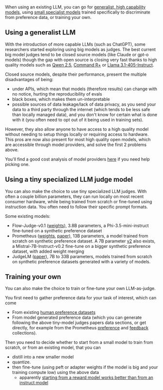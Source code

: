 When using an existing LLM, you can go for [generalist, high capability models](https://arxiv.org/abs/2306.05685v4),  using [small specialist models](https://arxiv.org/pdf/2405.01535) trained specifically to discriminate from preference data, or training your own.
## Using a generalist LLM
With the introduction of more capable LLMs (such as ChatGPT), some researchers started exploring using big models as judges. The best current big model judges tend to be closed source models (like Claude or gpt-o models) though the gap with open source is closing very fast thanks to high quality models such as [Qwen 2.5](https://huggingface.co/collections/Qwen/qwen25-66e81a666513e518adb90d9e), [Command R+](https://huggingface.co/CohereForAI/c4ai-command-r-plus-08-2024) or [Llama 3.1-405-Instruct](meta-llama/Llama-3.1-405B-Instruct). 

Closed source models, despite their performance, present the multiple disadvantages of being:
- under APIs, which mean that models (therefore results) can change with no notice, hurting the reproducibility of evals
- black boxes, which makes them un-interpretable
- possible sources of data leakage/lack of data privacy, as you send your data to a third party through the internet (which tends to be less safe than locally managed data), and you don't know for certain what is done with it (you often need to opt out of it being used in training sets).

However, they also allow anyone to have access to a high quality model without needing to setup things locally or requiring access to hardware. This pros are now also present for most high quality open models, which are accessible through model providers, and solve the first 2 problems above.

You'll find a good cost analysis of model providers [here](https://huggingface.co/spaces/ArtificialAnalysis/LLM-Performance-Leaderboard) if you need help picking one.
## Using a tiny specialized LLM judge model
You can also make the choice to use tiny specialized LLM judges. With often a couple billion parameters, they can run locally on most recent consumer hardware, while being trained from scratch or fine-tuned using instruction data. You often need to follow their specific prompt formats.

Some existing models:
- Flow-Judge-v0.1 ([weights](https://huggingface.co/collections/flowaicom/flow-judge-v01-66e6af5fc3b3a128bde07dec)), 3.8B parameters, a Phi-3.5-mini-instruct fine-tuned on a synthetic preference dataset
- Prometheus ([weights](https://huggingface.co/prometheus-eval/prometheus-13b-v1.0), [paper](https://arxiv.org/abs/2310.08491)), 13B parameters, a model trained from scratch on synthetic preference dataset. A 7B parameter [v2](https://huggingface.co/prometheus-eval/prometheus-7b-v2.0) also exists, a Mistral-7B-Instruct-v0.2 fine-tune on a bigger synthetic preference dataset, with added weight merging
- JudgeLM ([paper](https://arxiv.org/pdf/2310.17631)), 7B to 33B parameters, models trained from scratch on synthetic preference datasets generated with a variety of models.

## Training your own
You can also make the choice to train or fine-tune your own LLM-as-judge.

You first need to gather preference data for your task of interest, which can come
- From existing [human preference datasets](https://www.kaggle.com/competitions/lmsys-chatbot-arena)
- From model generated preference data (which you can generate following the above tiny-model judges papers data sections, or get directly, for example from the Prometheus [preference](https://huggingface.co/datasets/prometheus-eval/Preference-Collection) and [feedback](https://huggingface.co/datasets/prometheus-eval/Feedback-Collection) collections).

Then you need to decide whether to start from a small model to train from scratch, or from an existing model, that you can 
- distill into a new smaller model
- quantize.
- then fine-tune (using peft or adapter weights if the model is big and your training compute low) using the above data
	- apparently [starting from a reward model works better than from an instruct model](https://x.com/dk21/status/1826292289930674590)
